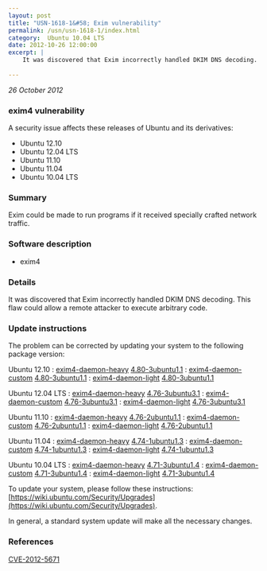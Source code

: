 ```yaml
---
layout: post
title: "USN-1618-1&#58; Exim vulnerability"
permalink: /usn/usn-1618-1/index.html
category:  Ubuntu 10.04 LTS
date: 2012-10-26 12:00:00
excerpt: |
    It was discovered that Exim incorrectly handled DKIM DNS decoding. This flaw could allow a remote attacker to execute arbitrary code. 
    
--- 
```

 
 

*26 October 2012*

### exim4 vulnerability

A security issue affects these releases of Ubuntu and its derivatives:

* Ubuntu 12.10
* Ubuntu 12.04 LTS
* Ubuntu 11.10
* Ubuntu 11.04
* Ubuntu 10.04 LTS

### Summary

Exim could be made to run programs if it received specially crafted network traffic.

### Software description

* exim4 

### Details

It was discovered that Exim incorrectly handled DKIM DNS decoding. This flaw could allow a remote attacker to execute arbitrary code. 

### Update instructions

The problem can be corrected by updating your system to the following package version:

Ubuntu 12.10
 : [exim4-daemon-heavy](https://launchpad.net/ubuntu/+source/exim4) <span> [4.80-3ubuntu1.1](https://launchpad.net/ubuntu/+source/exim4/4.80-3ubuntu1.1) </span> 
 : [exim4-daemon-custom](https://launchpad.net/ubuntu/+source/exim4) <span> [4.80-3ubuntu1.1](https://launchpad.net/ubuntu/+source/exim4/4.80-3ubuntu1.1) </span> 
 : [exim4-daemon-light](https://launchpad.net/ubuntu/+source/exim4) <span> [4.80-3ubuntu1.1](https://launchpad.net/ubuntu/+source/exim4/4.80-3ubuntu1.1) </span> 

Ubuntu 12.04 LTS
 : [exim4-daemon-heavy](https://launchpad.net/ubuntu/+source/exim4) <span> [4.76-3ubuntu3.1](https://launchpad.net/ubuntu/+source/exim4/4.76-3ubuntu3.1) </span> 
 : [exim4-daemon-custom](https://launchpad.net/ubuntu/+source/exim4) <span> [4.76-3ubuntu3.1](https://launchpad.net/ubuntu/+source/exim4/4.76-3ubuntu3.1) </span> 
 : [exim4-daemon-light](https://launchpad.net/ubuntu/+source/exim4) <span> [4.76-3ubuntu3.1](https://launchpad.net/ubuntu/+source/exim4/4.76-3ubuntu3.1) </span> 

Ubuntu 11.10
 : [exim4-daemon-heavy](https://launchpad.net/ubuntu/+source/exim4) <span> [4.76-2ubuntu1.1](https://launchpad.net/ubuntu/+source/exim4/4.76-2ubuntu1.1) </span> 
 : [exim4-daemon-custom](https://launchpad.net/ubuntu/+source/exim4) <span> [4.76-2ubuntu1.1](https://launchpad.net/ubuntu/+source/exim4/4.76-2ubuntu1.1) </span> 
 : [exim4-daemon-light](https://launchpad.net/ubuntu/+source/exim4) <span> [4.76-2ubuntu1.1](https://launchpad.net/ubuntu/+source/exim4/4.76-2ubuntu1.1) </span> 

Ubuntu 11.04
 : [exim4-daemon-heavy](https://launchpad.net/ubuntu/+source/exim4) <span> [4.74-1ubuntu1.3](https://launchpad.net/ubuntu/+source/exim4/4.74-1ubuntu1.3) </span> 
 : [exim4-daemon-custom](https://launchpad.net/ubuntu/+source/exim4) <span> [4.74-1ubuntu1.3](https://launchpad.net/ubuntu/+source/exim4/4.74-1ubuntu1.3) </span> 
 : [exim4-daemon-light](https://launchpad.net/ubuntu/+source/exim4) <span> [4.74-1ubuntu1.3](https://launchpad.net/ubuntu/+source/exim4/4.74-1ubuntu1.3) </span> 

Ubuntu 10.04 LTS
 : [exim4-daemon-heavy](https://launchpad.net/ubuntu/+source/exim4) <span> [4.71-3ubuntu1.4](https://launchpad.net/ubuntu/+source/exim4/4.71-3ubuntu1.4) </span> 
 : [exim4-daemon-custom](https://launchpad.net/ubuntu/+source/exim4) <span> [4.71-3ubuntu1.4](https://launchpad.net/ubuntu/+source/exim4/4.71-3ubuntu1.4) </span> 
 : [exim4-daemon-light](https://launchpad.net/ubuntu/+source/exim4) <span> [4.71-3ubuntu1.4](https://launchpad.net/ubuntu/+source/exim4/4.71-3ubuntu1.4) </span> 

To update your system, please follow these instructions: [https://wiki.ubuntu.com/Security/Upgrades](https://wiki.ubuntu.com/Security/Upgrades).

In general, a standard system update will make all the necessary changes. 

### References

 
 [CVE-2012-5671](http://people.ubuntu.com/~ubuntu-security/cve/CVE-2012-5671)
 

